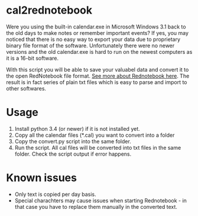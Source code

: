 # cal2rednotebook

Were you using the built-in calendar.exe in Microsoft Windows 3.1 back to the old days to make notes or remember important events? If yes, you may noticed that there is no easy way to export your data due to proprietary binary file format of the software. Unfortunately there were no newer versions and the old calendar.exe is hard to run on the newest computers as it is a 16-bit software.

With this script you will be able to save your valuabel data and convert it to the open RedNotebook file format. [See more about Rednotebook here](https://rednotebook.sourceforge.io/). The result is in fact series of plain txt files which is easy to parse and import to other softwares.

# Usage

1. Install python 3.4 (or newer) if it is not installed yet.
2. Copy all the calendar files (\*.cal) you want to convert into a folder
3. Copy the convert.py script into the same folder.
4. Run the script. All cal files will be converted into txt files in the same folder. Check the script output if error happens.

# Known issues

- Only text is copied per day basis.
- Special charachters may cause issues when starting Rednotebook - in that case you have to replace them manually in the converted text.


